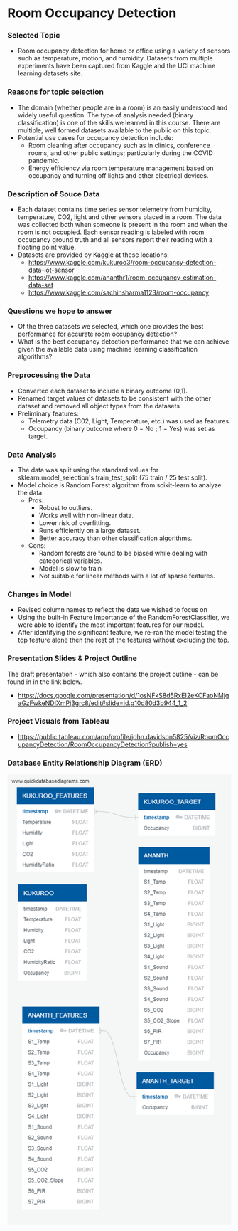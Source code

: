 # Room Occupancy Detection

### Selected Topic 
   - Room occupancy detection for home or office using a variety of sensors such as temperature, motion, and humidity. Datasets from multiple experiments have been captured from Kaggle and the UCI machine learning datasets site.

### Reasons for topic selection 
   - The domain (whether people are in a room) is an easily understood and widely useful question. The type of analysis needed (binary classification) is one of the skills we learned in this course. There are multiple, well formed datasets available to the public on this topic. 
   - Potential use cases for occupancy detection include: 
     - Room cleaning after occupancy such as in clinics, conference rooms, and other public settings; particularly during the COVID pandemic.
     - Energy efficiency via room temperature management based on occupancy and turning off lights and other electrical devices.
   
### Description of Souce Data
   - Each dataset contains time series sensor telemetry from humidity, temperature, CO2, light and other sensors placed in a room. The data was collected both when someone is present in the room and when the room is not occupied. Each sensor reading is labeled with room occupancy ground truth and all sensors report their reading with a floating point value.  
   - Datasets are provided by Kaggle at these locations:
     - https://www.kaggle.com/kukuroo3/room-occupancy-detection-data-iot-sensor
     - https://www.kaggle.com/ananthr1/room-occupancy-estimation-data-set
     - https://www.kaggle.com/sachinsharma1123/room-occupancy
 
### Questions we hope to answer
   - Of the three datasets we selected, which one provides the best performance for accurate room occupancy detection?
   - What is the best occupancy detection performance that we can achieve given the available data using machine learning classification algorithms?
 
### Preprocessing the Data
   - Converted each dataset to include a binary outcome (0,1).
   - Renamed target values of datasets to be consistent with the other dataset and removed all object types from the datasets 
   - Preliminary features:
     - Telemetry data (C02, Light, Temperature, etc.) was used as features. 
     - Occupancy (binary outcome where 0 = No ; 1 = Yes) was set as target.

### Data Analysis
   - The data was split using the standard values for sklearn.model_selection's train_test_split (75 train / 25 test split).
   - Model choice is Random Forest algorithm from scikit-learn to analyze the data.
      - Pros:
        - Robust to outliers.
        - Works well with non-linear data.
        - Lower risk of overfitting.
        - Runs efficiently on a large dataset.
        - Better accuracy than other classification algorithms.
       - Cons:
         - Random forests are found to be biased while dealing with categorical variables.
         - Model is slow to train
         - Not suitable for linear methods with a lot of sparse features.

### Changes in Model
   - Revised column names to reflect the data we wished to focus on
   - Using the built-in Feature Importance of the RandomForestClassifier, we were able to identify the most important features for our model.
   - After identifying the significant feature, we re-ran the model testing the top feature alone then the rest of the features without excluding the top.

### Presentation Slides & Project Outline
The draft presentation - which also contains the project outline - can be found in in the link below.
   - https://docs.google.com/presentation/d/1osNFkS8d5RxEI2eKCFaoNMjgaGzFwkeNDIXmPj3grc8/edit#slide=id.g10d80d3b944_1_2

### Project Visuals from Tableau
   - https://public.tableau.com/app/profile/john.davidson5825/viz/RoomOccupancyDetection/RoomOccupancyDetection?publish=yes

### Database Entity Relationship Diagram (ERD)

![ERD](./Resources/QuickDBD-export.png)
